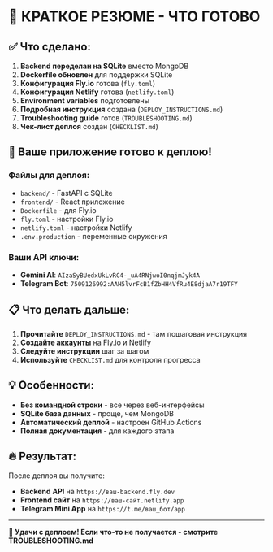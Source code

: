 # 🎯 КРАТКОЕ РЕЗЮМЕ - ЧТО ГОТОВО

## ✅ Что сделано:

1. **Backend переделан на SQLite** вместо MongoDB
2. **Dockerfile обновлен** для поддержки SQLite
3. **Конфигурация Fly.io** готова (`fly.toml`)
4. **Конфигурация Netlify** готова (`netlify.toml`)
5. **Environment variables** подготовлены
6. **Подробная инструкция** создана (`DEPLOY_INSTRUCTIONS.md`)
7. **Troubleshooting guide** готов (`TROUBLESHOOTING.md`)
8. **Чек-лист деплоя** создан (`CHECKLIST.md`)

## 🚀 Ваше приложение готово к деплою!

### Файлы для деплоя:
- `backend/` - FastAPI с SQLite
- `frontend/` - React приложение  
- `Dockerfile` - для Fly.io
- `fly.toml` - настройки Fly.io
- `netlify.toml` - настройки Netlify
- `.env.production` - переменные окружения

### Ваши API ключи:
- **Gemini AI**: `AIzaSyBUedxUkLvRC4-_uA4RNjwoI0nqjmJyk4A`
- **Telegram Bot**: `7509126992:AAH5lvrFcB1fZbHH4VfRu4E8djaA7r19TFY`

## 📋 Что делать дальше:

1. **Прочитайте** `DEPLOY_INSTRUCTIONS.md` - там пошаговая инструкция
2. **Создайте аккаунты** на Fly.io и Netlify
3. **Следуйте инструкции** шаг за шагом
4. **Используйте** `CHECKLIST.md` для контроля прогресса

## 💡 Особенности:

- **Без командной строки** - все через веб-интерфейсы
- **SQLite база данных** - проще, чем MongoDB
- **Автоматический деплой** - настроен GitHub Actions
- **Полная документация** - для каждого этапа

## 🔥 Результат:

После деплоя вы получите:
- **Backend API** на `https://ваш-backend.fly.dev`
- **Frontend сайт** на `https://ваш-сайт.netlify.app`  
- **Telegram Mini App** на `https://t.me/ваш_бот/app`

---

**🎉 Удачи с деплоем! Если что-то не получается - смотрите TROUBLESHOOTING.md**
